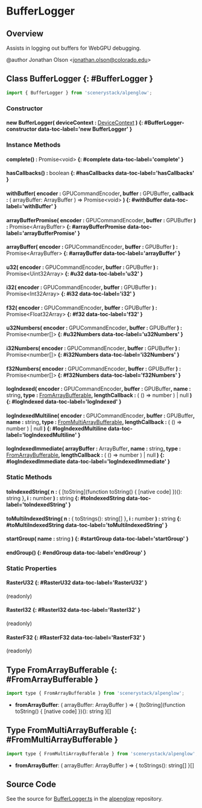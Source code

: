 # BufferLogger

## Overview

Assists in logging out buffers for WebGPU debugging.

@author Jonathan Olson &lt;jonathan.olson@colorado.edu&gt;

## Class BufferLogger {: #BufferLogger }


```js
import { BufferLogger } from 'scenerystack/alpenglow';
```
### Constructor

#### new BufferLogger( deviceContext : <span style="font-weight: 400;">[DeviceContext](../alpenglow/DeviceContext.md)</span> ) {: #BufferLogger-constructor data-toc-label='new BufferLogger' }

### Instance Methods

#### complete() : <span style="font-weight: 400;">Promise&lt;<span style="color: hsla(calc(var(--md-hue) + 180deg),80%,40%,1);">void</span>&gt;</span> {: #complete data-toc-label='complete' }

#### hasCallbacks() : <span style="font-weight: 400;"><span style="color: hsla(calc(var(--md-hue) + 180deg),80%,40%,1);">boolean</span></span> {: #hasCallbacks data-toc-label='hasCallbacks' }

#### withBuffer( encoder : <span style="font-weight: 400;">GPUCommandEncoder</span>, buffer : <span style="font-weight: 400;">GPUBuffer</span>, callback : <span style="font-weight: 400;">( arrayBuffer: ArrayBuffer ) =&gt; Promise&lt;<span style="color: hsla(calc(var(--md-hue) + 180deg),80%,40%,1);">void</span>&gt;</span> ) {: #withBuffer data-toc-label='withBuffer' }

#### arrayBufferPromise( encoder : <span style="font-weight: 400;">GPUCommandEncoder</span>, buffer : <span style="font-weight: 400;">GPUBuffer</span> ) : <span style="font-weight: 400;">Promise&lt;ArrayBuffer&gt;</span> {: #arrayBufferPromise data-toc-label='arrayBufferPromise' }

#### arrayBuffer( encoder : <span style="font-weight: 400;">GPUCommandEncoder</span>, buffer : <span style="font-weight: 400;">GPUBuffer</span> ) : <span style="font-weight: 400;">Promise&lt;ArrayBuffer&gt;</span> {: #arrayBuffer data-toc-label='arrayBuffer' }

#### u32( encoder : <span style="font-weight: 400;">GPUCommandEncoder</span>, buffer : <span style="font-weight: 400;">GPUBuffer</span> ) : <span style="font-weight: 400;">Promise&lt;Uint32Array&gt;</span> {: #u32 data-toc-label='u32' }

#### i32( encoder : <span style="font-weight: 400;">GPUCommandEncoder</span>, buffer : <span style="font-weight: 400;">GPUBuffer</span> ) : <span style="font-weight: 400;">Promise&lt;Int32Array&gt;</span> {: #i32 data-toc-label='i32' }

#### f32( encoder : <span style="font-weight: 400;">GPUCommandEncoder</span>, buffer : <span style="font-weight: 400;">GPUBuffer</span> ) : <span style="font-weight: 400;">Promise&lt;Float32Array&gt;</span> {: #f32 data-toc-label='f32' }

#### u32Numbers( encoder : <span style="font-weight: 400;">GPUCommandEncoder</span>, buffer : <span style="font-weight: 400;">GPUBuffer</span> ) : <span style="font-weight: 400;">Promise&lt;<span style="color: hsla(calc(var(--md-hue) + 180deg),80%,40%,1);">number</span>[]&gt;</span> {: #u32Numbers data-toc-label='u32Numbers' }

#### i32Numbers( encoder : <span style="font-weight: 400;">GPUCommandEncoder</span>, buffer : <span style="font-weight: 400;">GPUBuffer</span> ) : <span style="font-weight: 400;">Promise&lt;<span style="color: hsla(calc(var(--md-hue) + 180deg),80%,40%,1);">number</span>[]&gt;</span> {: #i32Numbers data-toc-label='i32Numbers' }

#### f32Numbers( encoder : <span style="font-weight: 400;">GPUCommandEncoder</span>, buffer : <span style="font-weight: 400;">GPUBuffer</span> ) : <span style="font-weight: 400;">Promise&lt;<span style="color: hsla(calc(var(--md-hue) + 180deg),80%,40%,1);">number</span>[]&gt;</span> {: #f32Numbers data-toc-label='f32Numbers' }

#### logIndexed( encoder : <span style="font-weight: 400;">GPUCommandEncoder</span>, buffer : <span style="font-weight: 400;">GPUBuffer</span>, name : <span style="font-weight: 400;"><span style="color: hsla(calc(var(--md-hue) + 180deg),80%,40%,1);">string</span></span>, type : <span style="font-weight: 400;">[FromArrayBufferable](../alpenglow/BufferLogger.md#FromArrayBufferable)</span>, lengthCallback : <span style="font-weight: 400;">( () =&gt; <span style="color: hsla(calc(var(--md-hue) + 180deg),80%,40%,1);">number</span> ) | <span style="color: hsla(calc(var(--md-hue) + 180deg),80%,40%,1);">null</span></span> ) {: #logIndexed data-toc-label='logIndexed' }

#### logIndexedMultiline( encoder : <span style="font-weight: 400;">GPUCommandEncoder</span>, buffer : <span style="font-weight: 400;">GPUBuffer</span>, name : <span style="font-weight: 400;"><span style="color: hsla(calc(var(--md-hue) + 180deg),80%,40%,1);">string</span></span>, type : <span style="font-weight: 400;">[FromMultiArrayBufferable](../alpenglow/BufferLogger.md#FromMultiArrayBufferable)</span>, lengthCallback : <span style="font-weight: 400;">( () =&gt; <span style="color: hsla(calc(var(--md-hue) + 180deg),80%,40%,1);">number</span> ) | <span style="color: hsla(calc(var(--md-hue) + 180deg),80%,40%,1);">null</span></span> ) {: #logIndexedMultiline data-toc-label='logIndexedMultiline' }

#### logIndexedImmediate( arrayBuffer : <span style="font-weight: 400;">ArrayBuffer</span>, name : <span style="font-weight: 400;"><span style="color: hsla(calc(var(--md-hue) + 180deg),80%,40%,1);">string</span></span>, type : <span style="font-weight: 400;">[FromArrayBufferable](../alpenglow/BufferLogger.md#FromArrayBufferable)</span>, lengthCallback : <span style="font-weight: 400;">( () =&gt; <span style="color: hsla(calc(var(--md-hue) + 180deg),80%,40%,1);">number</span> ) | <span style="color: hsla(calc(var(--md-hue) + 180deg),80%,40%,1);">null</span></span> ) {: #logIndexedImmediate data-toc-label='logIndexedImmediate' }

### Static Methods

#### toIndexedString( n : <span style="font-weight: 400;">{ [toString](function toString() { [native code] })(): <span style="color: hsla(calc(var(--md-hue) + 180deg),80%,40%,1);">string</span> }</span>, i : <span style="font-weight: 400;"><span style="color: hsla(calc(var(--md-hue) + 180deg),80%,40%,1);">number</span></span> ) : <span style="font-weight: 400;"><span style="color: hsla(calc(var(--md-hue) + 180deg),80%,40%,1);">string</span></span> {: #toIndexedString data-toc-label='toIndexedString' }

#### toMultiIndexedString( n : <span style="font-weight: 400;">{ toStrings(): <span style="color: hsla(calc(var(--md-hue) + 180deg),80%,40%,1);">string</span>[] }</span>, i : <span style="font-weight: 400;"><span style="color: hsla(calc(var(--md-hue) + 180deg),80%,40%,1);">number</span></span> ) : <span style="font-weight: 400;"><span style="color: hsla(calc(var(--md-hue) + 180deg),80%,40%,1);">string</span></span> {: #toMultiIndexedString data-toc-label='toMultiIndexedString' }

#### startGroup( name : <span style="font-weight: 400;"><span style="color: hsla(calc(var(--md-hue) + 180deg),80%,40%,1);">string</span></span> ) {: #startGroup data-toc-label='startGroup' }

#### endGroup() {: #endGroup data-toc-label='endGroup' }

### Static Properties

#### RasterU32 {: #RasterU32 data-toc-label='RasterU32' }

(readonly)

#### RasterI32 {: #RasterI32 data-toc-label='RasterI32' }

(readonly)

#### RasterF32 {: #RasterF32 data-toc-label='RasterF32' }

(readonly)



## Type FromArrayBufferable {: #FromArrayBufferable }


```js
import type { FromArrayBufferable } from 'scenerystack/alpenglow';
```


- **fromArrayBuffer**: ( arrayBuffer: ArrayBuffer ) =&gt; { [toString](function toString() { [native code] })(): <span style="color: hsla(calc(var(--md-hue) + 180deg),80%,40%,1);">string</span> }[]




## Type FromMultiArrayBufferable {: #FromMultiArrayBufferable }


```js
import type { FromMultiArrayBufferable } from 'scenerystack/alpenglow';
```


- **fromArrayBuffer**: ( arrayBuffer: ArrayBuffer ) =&gt; { toStrings(): <span style="color: hsla(calc(var(--md-hue) + 180deg),80%,40%,1);">string</span>[] }[]




## Source Code

See the source for [BufferLogger.ts](https://github.com/phetsims/alpenglow/blob/main/js/webgpu/compute/BufferLogger.ts) in the [alpenglow](https://github.com/phetsims/alpenglow) repository.
